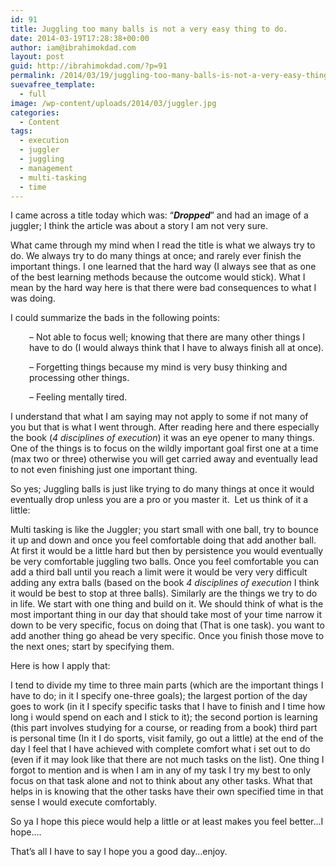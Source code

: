 ```yaml
---
id: 91
title: Juggling too many balls is not a very easy thing to do.
date: 2014-03-19T17:28:38+00:00
author: iam@ibrahimokdad.com
layout: post
guid: http://ibrahimokdad.com/?p=91
permalink: /2014/03/19/juggling-too-many-balls-is-not-a-very-easy-thing-to-do/
suevafree_template:
  - full
image: /wp-content/uploads/2014/03/juggler.jpg
categories:
  - Content
tags:
  - execution
  - juggler
  - juggling
  - management
  - multi-tasking
  - time
---
```

I came across a title today which was: &#8220;_**Dropped**_&#8221; and had an image of a juggler; I think the article was about a story I am not very sure.

What came through my mind when I read the title is what we always try to do. We always try to do many things at once; and rarely ever finish the important things. I one learned that the hard way (I always see that as one of the best learning methods because the outcome would stick). What I mean by the hard way here is that there were bad consequences to what I was doing.

I could summarize the bads in the following points:

<p style="padding-left: 30px;">
  &#8211; Not able to focus well; knowing that there are many other things I have to do (I would always think that I have to always finish all at once).
</p>

<p style="padding-left: 30px;">
  &#8211; Forgetting things because my mind is very busy thinking and processing other things.
</p>

<p style="padding-left: 30px;">
  &#8211; Feeling mentally tired.
</p>

I understand that what I am saying may not apply to some if not many of you but that is what I went through. After reading here and there especially the book (_4 disciplines of execution_) it was an eye opener to many things. One of the things is to focus on the wildly important goal first one at a time (max two or three) otherwise you will get carried away and eventually lead to not even finishing just one important thing.

So yes; Juggling balls is just like trying to do many things at once it would eventually drop unless you are a pro or you master it.  Let us think of it a little:

Multi tasking is like the Juggler; you start small with one ball, try to bounce it up and down and once you feel comfortable doing that add another ball. At first it would be a little hard but then by persistence you would eventually be very comfortable juggling two balls. Once you feel comfortable you can add a third ball until you reach a limit were it would be very very difficult adding any extra balls (based on the book _4 disciplines of execution_ I think it would be best to stop at three balls). Similarly are the things we try to do in life. We start with one thing and build on it. We should think of what is the most important thing in our day that should take most of your time narrow it down to be very specific, focus on doing that (That is one task). you want to add another thing go ahead be very specific. Once you finish those move to the next ones; start by specifying them.

Here is how I apply that:

I tend to divide my time to three main parts (which are the important things I have to do; in it I specify one-three goals); the largest portion of the day goes to work (in it I specify specific tasks that I have to finish and I time how long i would spend on each and I stick to it); the second portion is learning (this part involves studying for a course, or reading from a book) third part is personal time (In it I do sports, visit family, go out a little) at the end of the day I feel that I have achieved with complete comfort what i set out to do (even if it may look like that there are not much tasks on the list). One thing I forgot to mention and is when I am in any of my task I try my best to only focus on that task alone and not to think about any other tasks. What that helps in is knowing that the other tasks have their own specified time in that sense I would execute comfortably.

So ya I hope this piece would help a little or at least makes you feel better&#8230;I hope&#8230;.

That&#8217;s all I have to say I hope you a good day&#8230;enjoy.

&nbsp;